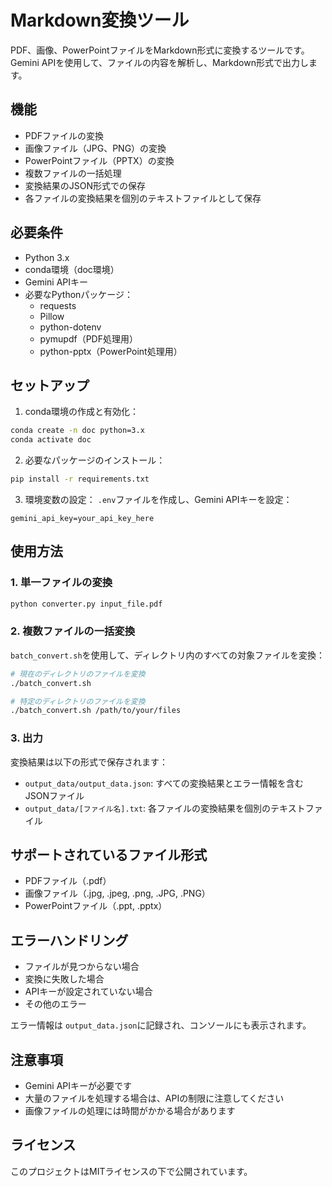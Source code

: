 # Markdown変換ツール

PDF、画像、PowerPointファイルをMarkdown形式に変換するツールです。Gemini APIを使用して、ファイルの内容を解析し、Markdown形式で出力します。


## 機能

- PDFファイルの変換
- 画像ファイル（JPG、PNG）の変換
- PowerPointファイル（PPTX）の変換
- 複数ファイルの一括処理
- 変換結果のJSON形式での保存
- 各ファイルの変換結果を個別のテキストファイルとして保存

## 必要条件

- Python 3.x
- conda環境（doc環境）
- Gemini APIキー
- 必要なPythonパッケージ：
  - requests
  - Pillow
  - python-dotenv
  - pymupdf（PDF処理用）
  - python-pptx（PowerPoint処理用）

## セットアップ

1. conda環境の作成と有効化：

```bash
conda create -n doc python=3.x
conda activate doc
```

2. 必要なパッケージのインストール：

```bash
pip install -r requirements.txt
```

3. 環境変数の設定：
   `.env`ファイルを作成し、Gemini APIキーを設定：

```
gemini_api_key=your_api_key_here
```

## 使用方法

### 1. 単一ファイルの変換

```bash
python converter.py input_file.pdf
```

### 2. 複数ファイルの一括変換

`batch_convert.sh`を使用して、ディレクトリ内のすべての対象ファイルを変換：

```bash
# 現在のディレクトリのファイルを変換
./batch_convert.sh

# 特定のディレクトリのファイルを変換
./batch_convert.sh /path/to/your/files
```

### 3. 出力

変換結果は以下の形式で保存されます：

- `output_data/output_data.json`: すべての変換結果とエラー情報を含むJSONファイル
- `output_data/[ファイル名].txt`: 各ファイルの変換結果を個別のテキストファイル

## サポートされているファイル形式

- PDFファイル（.pdf）
- 画像ファイル（.jpg, .jpeg, .png, .JPG, .PNG）
- PowerPointファイル（.ppt, .pptx）

## エラーハンドリング

- ファイルが見つからない場合
- 変換に失敗した場合
- APIキーが設定されていない場合
- その他のエラー

エラー情報は `output_data.json`に記録され、コンソールにも表示されます。

## 注意事項

- Gemini APIキーが必要です
- 大量のファイルを処理する場合は、APIの制限に注意してください
- 画像ファイルの処理には時間がかかる場合があります

## ライセンス

このプロジェクトはMITライセンスの下で公開されています。
